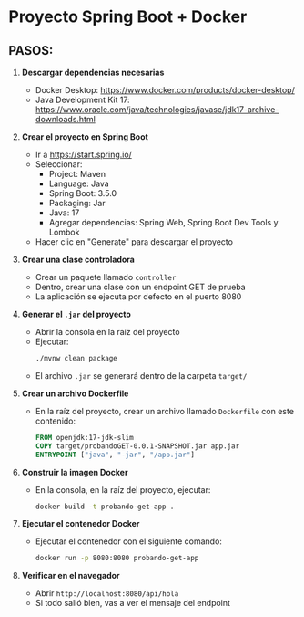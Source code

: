# Proyecto Spring Boot + Docker

## PASOS:

1. **Descargar dependencias necesarias**  
   - Docker Desktop: https://www.docker.com/products/docker-desktop/  
   - Java Development Kit 17: https://www.oracle.com/java/technologies/javase/jdk17-archive-downloads.html  

2. **Crear el proyecto en Spring Boot**  
   - Ir a https://start.spring.io/  
   - Seleccionar:  
     - Project: Maven  
     - Language: Java  
     - Spring Boot: 3.5.0  
     - Packaging: Jar  
     - Java: 17  
     - Agregar dependencias: Spring Web, Spring Boot Dev Tools y Lombok  
   - Hacer clic en "Generate" para descargar el proyecto

3. **Crear una clase controladora**  
   - Crear un paquete llamado `controller`  
   - Dentro, crear una clase con un endpoint GET de prueba  
   - La aplicación se ejecuta por defecto en el puerto 8080  

4. **Generar el `.jar` del proyecto**  
   - Abrir la consola en la raíz del proyecto  
   - Ejecutar:  
     ```bash
     ./mvnw clean package
     ```  
   - El archivo `.jar` se generará dentro de la carpeta `target/`  

5. **Crear un archivo Dockerfile**  
   - En la raíz del proyecto, crear un archivo llamado `Dockerfile` con este contenido:  
     ```dockerfile
     FROM openjdk:17-jdk-slim
     COPY target/probandoGET-0.0.1-SNAPSHOT.jar app.jar
     ENTRYPOINT ["java", "-jar", "/app.jar"]
     ```

6. **Construir la imagen Docker**  
   - En la consola, en la raíz del proyecto, ejecutar:  
     ```bash
     docker build -t probando-get-app .
     ```

7. **Ejecutar el contenedor Docker**  
   - Ejecutar el contenedor con el siguiente comando:  
     ```bash
     docker run -p 8080:8080 probando-get-app
     ```

8. **Verificar en el navegador**  
   - Abrir `http://localhost:8080/api/hola`  
   - Si todo salió bien, vas a ver el mensaje del endpoint

